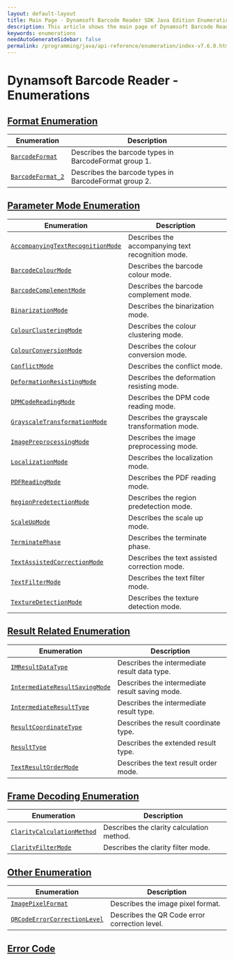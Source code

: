 ```yaml
---
layout: default-layout
title: Main Page - Dynamsoft Barcode Reader SDK Java Edition Enumerations
description: This article shows the main page of Dynamsoft Barcode Reader Enumerations.
keywords: enumerations
needAutoGenerateSidebar: false
permalink: /programming/java/api-reference/enumeration/index-v7.6.0.html
---
```


# Dynamsoft Barcode Reader - Enumerations

## [Format Enumeration](format-enums.md)

  | Enumeration | Description |
  |-------------|-------------|
  | [`BarcodeFormat`](format-enums.md#barcodeformat) | Describes the barcode types in BarcodeFormat group 1. |
  | [`BarcodeFormat_2`](format-enums.md#barcodeformat_2) | Describes the barcode types in BarcodeFormat group 2. |

## [Parameter Mode Enumeration](parameter-mode-enums.md)

  | Enumeration | Description |
  |-------------|-------------|
  | [`AccompanyingTextRecognitionMode`](parameter-mode-enums.md#accompanyingtextrecognitionmode) | Describes the accompanying text recognition mode. |
  | [`BarcodeColourMode`](parameter-mode-enums.md#barcodecolourmode) | Describes the barcode colour mode. |
  | [`BarcodeComplementMode`](parameter-mode-enums.md#barcodecomplementmode) | Describes the barcode complement mode. |
  | [`BinarizationMode`](parameter-mode-enums.md#binarizationmode) | Describes the binarization mode. |
  | [`ColourClusteringMode`](parameter-mode-enums.md#colourclusteringmode) | Describes the colour clustering mode. |
  | [`ColourConversionMode`](parameter-mode-enums.md#colourconversionmode) | Describes the colour conversion mode. |
  | [`ConflictMode`](parameter-mode-enums.md#conflictmode) | Describes the conflict mode. |
  | [`DeformationResistingMode`](parameter-mode-enums.md#deformationresistingmode) | Describes the deformation resisting mode. |
  | [`DPMCodeReadingMode`](parameter-mode-enums.md#dpmcodereadingmode) | Describes the DPM code reading mode. |
  | [`GrayscaleTransformationMode`](parameter-mode-enums.md#grayscaletransformationmode) | Describes the grayscale transformation mode. |
  | [`ImagePreprocessingMode`](parameter-mode-enums.md#imagepreprocessingmode) | Describes the image preprocessing mode. |
  | [`LocalizationMode`](parameter-mode-enums.md#localizationmode) | Describes the localization mode. | 
  | [`PDFReadingMode`](parameter-mode-enums.md#pdfreadingmode) | Describes the PDF reading mode. |
  | [`RegionPredetectionMode`](parameter-mode-enums.md#regionpredetectionmode) | Describes the region predetection mode. |
  | [`ScaleUpMode`](parameter-mode-enums.md#scaleupmode) | Describes the scale up mode. |
  | [`TerminatePhase`](parameter-mode-enums.md#terminatephase) | Describes the terminate phase. |
  | [`TextAssistedCorrectionMode`](parameter-mode-enums.md#textassistedcorrectionmode) | Describes the text assisted correction mode. |
  | [`TextFilterMode`](parameter-mode-enums.md#textfiltermode) | Describes the text filter mode. |
  | [`TextureDetectionMode`](parameter-mode-enums.md#texturedetectionmode) | Describes the texture detection mode. | 

## [Result Related Enumeration](result-enums.md)

  | Enumeration | Description |
  |-------------|-------------|
  | [`IMResultDataType`](result-enums.md#imresultdatatype) | Describes the intermediate result data type. |
  | [`IntermediateResultSavingMode`](result-enums.md#intermediateresultsavingmode) | Describes the intermediate result saving mode. |
  | [`IntermediateResultType`](result-enums.md#intermediateresulttype) | Describes the intermediate result type. |
  | [`ResultCoordinateType`](result-enums.md#resultcoordinatetype) | Describes the result coordinate type. |
  | [`ResultType`](result-enums.md#resulttype) | Describes the extended result type. |
  | [`TextResultOrderMode`](result-enums.md#textresultordermode) | Describes the text result order mode. |

## [Frame Decoding Enumeration](frame-decoding-enums.md)

  | Enumeration | Description |
  |-------------|-------------|
  | [`ClarityCalculationMethod`](frame-decoding-enums.md#claritycalculationmethod) | Describes the clarity calculation method. |
  | [`ClarityFilterMode`](frame-decoding-enums.md#clarityfiltermode) | Describes the clarity filter mode. |
  
## [Other Enumeration](other-enums.md)

  | Enumeration | Description |
  |-------------|-------------|
  | [`ImagePixelFormat`](other-enums.md#imagepixelformat) | Describes the image pixel format. |
  | [`QRCodeErrorCorrectionLevel`](other-enums.md#qrcodeerrorcorrectionlevel) | Describes the QR Code error correction level. |

## [Error Code](error-code.md)
  

